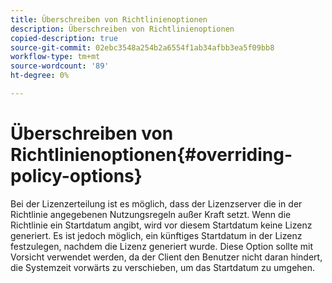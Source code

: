 ```yaml
---
title: Überschreiben von Richtlinienoptionen
description: Überschreiben von Richtlinienoptionen
copied-description: true
source-git-commit: 02ebc3548a254b2a6554f1ab34afbb3ea5f09bb8
workflow-type: tm+mt
source-wordcount: '89'
ht-degree: 0%

---
```


# Überschreiben von Richtlinienoptionen{#overriding-policy-options}

Bei der Lizenzerteilung ist es möglich, dass der Lizenzserver die in der Richtlinie angegebenen Nutzungsregeln außer Kraft setzt. Wenn die Richtlinie ein Startdatum angibt, wird vor diesem Startdatum keine Lizenz generiert. Es ist jedoch möglich, ein künftiges Startdatum in der Lizenz festzulegen, nachdem die Lizenz generiert wurde. Diese Option sollte mit Vorsicht verwendet werden, da der Client den Benutzer nicht daran hindert, die Systemzeit vorwärts zu verschieben, um das Startdatum zu umgehen.
